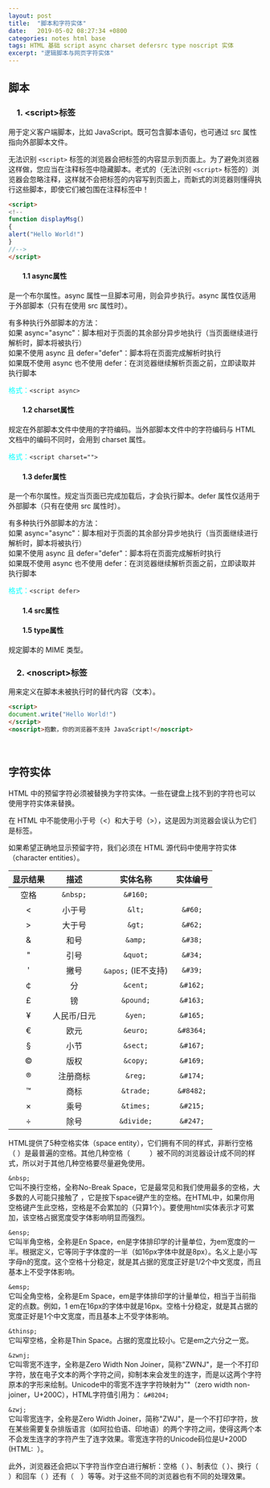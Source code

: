 ```yaml
---
layout: post
title:  "脚本和字符实体"
date:   2019-05-02 08:27:34 +0800
categories: notes html base
tags: HTML 基础 script async charset defersrc type noscript 实体
excerpt: "逻辑脚本与网页字符实体"
---
```


## 脚本

### &emsp;1. \<script>标签

用于定义客户端脚本，比如 JavaScript。既可包含脚本语句，也可通过 src 属性指向外部脚本文件。

无法识别 `<script>` 标签的浏览器会把标签的内容显示到页面上。为了避免浏览器这样做，您应当在注释标签中隐藏脚本。老式的（无法识别 `<script>` 标签的）浏览器会忽略注释，这样就不会把标签的内容写到页面上，而新式的浏览器则懂得执行这些脚本，即使它们被包围在注释标签中！

```html
<script>
<!--
function displayMsg()
{
alert("Hello World!")
}
//-->
</script>
```

#### &emsp;&emsp;1.1 async属性

是一个布尔属性。async 属性一旦脚本可用，则会异步执行。async 属性仅适用于外部脚本（只有在使用 src 属性时）。

有多种执行外部脚本的方法：  
如果 async="async"：脚本相对于页面的其余部分异步地执行（当页面继续进行解析时，脚本将被执行）  
如果不使用 async 且 defer="defer"：脚本将在页面完成解析时执行  
如果既不使用 async 也不使用 defer：在浏览器继续解析页面之前，立即读取并执行脚本

<span style="color:aqua">格式：</span>`<script async>`

#### &emsp;&emsp;1.2 charset属性

规定在外部脚本文件中使用的字符编码。当外部脚本文件中的字符编码与 HTML 文档中的编码不同时，会用到 charset 属性。

<span style="color:aqua">格式：</span>`<script charset="">`

#### &emsp;&emsp;1.3 defer属性

是一个布尔属性。规定当页面已完成加载后，才会执行脚本。defer 属性仅适用于外部脚本（只有在使用 src 属性时）。

有多种执行外部脚本的方法：  
如果 async="async"：脚本相对于页面的其余部分异步地执行（当页面继续进行解析时，脚本将被执行）  
如果不使用 async 且 defer="defer"：脚本将在页面完成解析时执行  
如果既不使用 async 也不使用 defer：在浏览器继续解析页面之前，立即读取并执行脚本  

<span style="color:aqua">格式：</span>`<script defer>`

#### &emsp;&emsp;1.4 src属性

#### &emsp;&emsp;1.5 type属性

规定脚本的 MIME 类型。

### &emsp;2. \<noscript>标签

用来定义在脚本未被执行时的替代内容（文本）。

```html
<script>
document.write("Hello World!")
</script>
<noscript>抱歉，你的浏览器不支持 JavaScript!</noscript>
```

&emsp;

## 字符实体

HTML 中的预留字符必须被替换为字符实体。一些在键盘上找不到的字符也可以使用字符实体来替换。

在 HTML 中不能使用小于号（<）和大于号（>），这是因为浏览器会误认为它们是标签。

如果希望正确地显示预留字符，我们必须在 HTML 源代码中使用字符实体（character entities）。

显示结果|描述|实体名称|实体编号
:-----:|:-:|:-------:|:-----:
 |空格|`&nbsp;`|`&#160;`
<|小于号|`&lt;`|`&#60;`
>|大于号|`&gt;`|`&#62;`
&|和号|`&amp;`|`&#38;`
"|引号|`&quot;`|`&#34;`
'|撇号|`&apos;` (IE不支持)|`&#39;`
￠|分|`&cent;`|`&#162;`
£|镑|`&pound;`|`&#163;`
¥|人民币/日元|`&yen;`|`&#165;`
&euro;|欧元|`&euro;`|`&#8364;`
§|小节|`&sect;`|`&#167;`
&copy;|版权|`&copy;`|`&#169;`
&reg;|注册商标|`&reg;`|`&#174;`
&trade;|商标|`&trade;`|`&#8482;`
×|乘号|`&times;`|`&#215;`
÷|除号|`&divide;`|`&#247;`

HTML提供了5种空格实体（space entity），它们拥有不同的样式，非断行空格（&nbsp;）是最普遍的空格。其他几种空格（ &ensp; &emsp; &thinsp; &zwnj;&zwj;）被不同的浏览器设计成不同的样式，所以对于其他几种空格要尽量避免使用。

`&nbsp;`  
它叫不换行空格，全称No-Break Space，它是最常见和我们使用最多的空格，大多数的人可能只接触了&nbsp;，它是按下space键产生的空格。在HTML中，如果你用空格键产生此空格，空格是不会累加的（只算1个）。要使用html实体表示才可累加，该空格占据宽度受字体影响明显而强烈。

`&ensp;`  
它叫半角空格，全称是En Space，en是字体排印学的计量单位，为em宽度的一半。根据定义，它等同于字体度的一半（如16px字体中就是8px）。名义上是小写字母n的宽度。这个空格十分稳定，就是其占据的宽度正好是1/2个中文宽度，而且基本上不受字体影响。

`&emsp;`  
它叫全角空格，全称是Em Space，em是字体排印学的计量单位，相当于当前指定的点数。例如，1 em在16px的字体中就是16px。空格十分稳定，就是其占据的宽度正好是1个中文宽度，而且基本上不受字体影响。

`&thinsp;`  
它叫窄空格，全称是Thin Space。占据的宽度比较小。它是em之六分之一宽。

`&zwnj;`  
它叫零宽不连字，全称是Zero Width Non Joiner，简称"ZWNJ"，是一个不打印字符，放在电子文本的两个字符之间，抑制本来会发生的连字，而是以这两个字符原本的字形来绘制。Unicode中的零宽不连字字符映射为""（zero width non-joiner，U+200C），HTML字符值引用为： `&#8204;`

`&zwj;`  
它叫零宽连字，全称是Zero Width Joiner，简称"ZWJ"，是一个不打印字符，放在某些需要复杂排版语言（如阿拉伯语、印地语）的两个字符之间，使得这两个本不会发生连字的字符产生了连字效果。零宽连字符的Unicode码位是U+200D (HTML: ‍ ‍）。

此外，浏览器还会把以下字符当作空白进行解析：空格（&#x0020;）、制表位（&#x0009;）、换行（&#x000A;）和回车（&#x000D;）还有（&#12288;）等等。对于这些不同的浏览器也有不同的处理效果。
